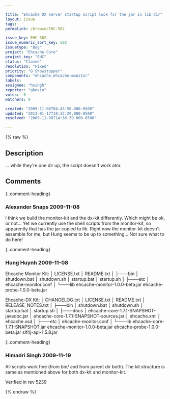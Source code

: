 ```yaml
---

title: "Ehcache DX server startup script look for the jar in lib dir"
layout: issue
tags: 
permalink: /browse/EHC-502

issue_key: EHC-502
issue_numeric_sort_key: 502
issuetype: "Bug"
project: "Ehcache Core"
project_key: "EHC"
status: "Closed"
resolution: "Fixed"
priority: "0 Showstopper"
components: "ehcache,ehcache-monitor"
labels: 
assignee: "hsingh"
reporter: "gbevin"
votes:  0
watchers: 0

created: "2009-11-08T04:43:50.000-0500"
updated: "2013-01-17T18:32:29.000-0500"
resolved: "2009-11-08T14:36:39.000-0500"

---
```




{% raw %}



## Description

<div markdown="1" class="description">

... while they're one dir up, the script doesn't work atm.

</div>

## Comments


{:.comment-heading}
### **Alexander Snaps** <span class="date">2009-11-08</span>

<div markdown="1" class="comment">

I think we build the monitor-kit and the dx-kit differently.
Which might be ok, or not... Yet we currently use the shell scripts from the monitor-kit, so apparently that has the jar copied to lib.
Right now the monitor-kit doesn't assemble for me, but Hung seems to be up to something... Not sure what to do here!  

</div>


{:.comment-heading}
### **Hung Huynh** <span class="date">2009-11-08</span>

<div markdown="1" class="comment">

Ehcache Monitor Kit:
│   LICENSE.txt
│   README.txt
│
├───bin
│       shutdown.bat
│       shutdown.sh
│       startup.bat
│       startup.sh
│
├───etc
│       ehcache-monitor.conf
│
└───lib
        ehcache-monitor-1.0.0-beta.jar
        ehcache-probe-1.0.0-beta.jar

Ehcache-DX Kit:
│   CHANGELOG.txt
│   LICENSE.txt
│   README.txt
│   RELEASE\_NOTES.txt
│
├───bin
│       shutdown.bat
│       shutdown.sh
│       startup.bat
│       startup.sh
│
├───docs
│       ehcache-core-1.7.1-SNAPSHOT-javadoc.jar
│       ehcache-core-1.7.1-SNAPSHOT-sources.jar
│       ehcache.xml
│       ehcache.xsd
│
├───etc
│       ehcache-monitor.conf
│
└───lib
        ehcache-core-1.7.1-SNAPSHOT.jar
        ehcache-monitor-1.0.0-beta.jar
        ehcache-probe-1.0.0-beta.jar
        slf4j-api-1.5.8.jar



</div>


{:.comment-heading}
### **Himadri Singh** <span class="date">2009-11-19</span>

<div markdown="1" class="comment">

All scripts work fine (from bin/ and from parent dir both). The kit structure is same as mentioned above for both dx-kit and monitor-kit.

Verified in rev 5239

</div>



{% endraw %}
